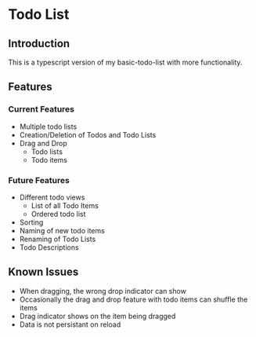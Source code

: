 # Todo List

## Introduction
This is a typescript version of my basic-todo-list with more functionality.

## Features
### Current Features
* Multiple todo lists
* Creation/Deletion of Todos and Todo Lists
* Drag and Drop
  * Todo lists
  * Todo items

### Future Features
* Different todo views
  * List of all Todo Items
  * Ordered todo list
* Sorting
* Naming of new todo items
* Renaming of Todo Lists
* Todo Descriptions

## Known Issues
* When dragging, the wrong drop indicator can show
* Occasionally the drag and drop feature with todo items can shuffle the items
* Drag indicator shows on the item being dragged
* Data is not persistant on reload
